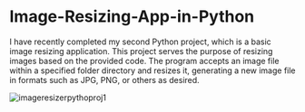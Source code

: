 # Image-Resizing-App-in-Python
I have recently completed my second Python project, which is a basic image resizing application. This project serves the purpose of resizing images based on the provided code. The program accepts an image file within a specified folder directory and resizes it, generating a new image file in formats such as JPG, PNG, or others as desired.

![imageresizerpythoproj1](https://github.com/arqamcodes/Image-Resizing-App-in-Python/assets/68507521/fc7ee419-2489-4b97-948f-21e3e373ffd2)

